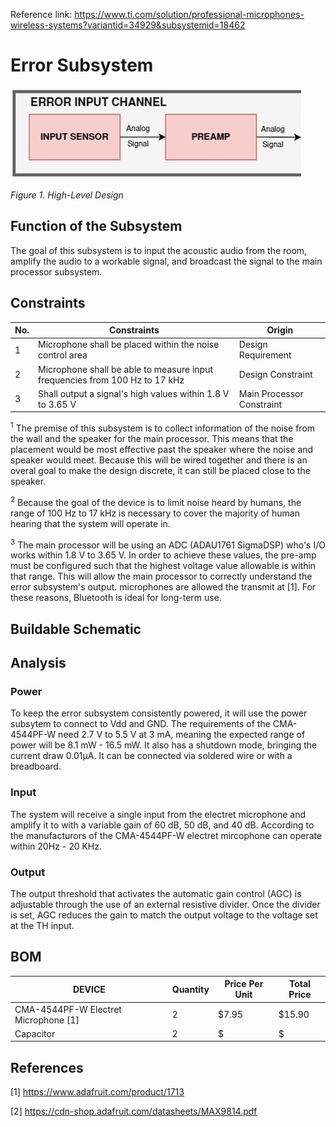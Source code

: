 Reference link: https://www.ti.com/solution/professional-microphones-wireless-systems?variantid=34929&subsystemid=18462


# Error Subsystem
<img src="/Documentation/Images/Error/High_Level.png" alt="High Level Design">

*Figure 1. High-Level Design*

## Function of the Subsystem
The goal of this subsystem is to input the acoustic audio from the room, amplify the audio to a workable signal, and broadcast the signal to the main processor subsystem.

## Constraints
| No. | Constraints                                                                 | Origin                    |
|-----|-----------------------------------------------------------------------------|---------------------------|
| 1   | Microphone shall be placed within the noise control area                    | Design Requirement        |
| 2   | Microphone shall be able to measure input frequencies from 100 Hz to 17 kHz | Design Constraint         |
| 3   | Shall output a signal's high values within  1.8 V to 3.65 V                 | Main Processor Constraint |

<sup>1</sup> The premise of this subsystem is to collect information of the noise from the wall and the speaker for the main processor. This means that the placement would be most effective past the speaker where the noise and speaker would meet. Because this will be wired together and there is an overal goal to make the design discrete, it can still be placed close to the speaker.

<sup>2</sup> Because the goal of the device is to limit noise heard by humans, the range of 100 Hz to 17 kHz is necessary to cover the majority of human hearing that the system will operate in.  

<sup>3</sup> The main processor will be using an ADC (ADAU1761 SigmaDSP) who's I/O works within 1.8 V to 3.65 V. In order to achieve these values, the pre-amp must be configured such that the highest voltage value allowable is within that range. This will allow the main processor to correctly understand the error subsystem's output.
 microphones are allowed the transmit at [1]. For these reasons, Bluetooth is ideal for long-term use. 

## Buildable Schematic
 
## Analysis

### Power
To keep the error subsystem consistently powered, it will use the power subsytem to connect to Vdd and GND. The requirements of the CMA-4544PF-W need 2.7 V to 5.5 V at 3 mA, meaning the expected range of power will be 8.1 mW - 16.5 mW. It also has a shutdown mode, bringing the current draw 0.01µA. It can be connected via soldered wire or with a breadboard. 

### Input
The system will receive a single input from the electret microphone and amplify it to with a variable gain of 60 dB, 50 dB, and 40 dB.
According to the manufacturors of the CMA-4544PF-W electret mircophone can operate within 20Hz - 20 KHz.


### Output
The output threshold that activates the automatic gain control (AGC) is adjustable through the use of an external resistive divider. Once the divider is set, AGC reduces the gain to match the output voltage to the voltage set at the TH input.

## BOM
| DEVICE                                               | Quantity | Price Per Unit | Total Price |
|------------------------------------------------------|----------|----------------|-------------|
| CMA-4544PF-W Electret Microphone [1]                 | 2        | $7.95          | $15.90      |
| Capacitor                                            | 2        | $              | $           |



## References
[1] https://www.adafruit.com/product/1713

[2] https://cdn-shop.adafruit.com/datasheets/MAX9814.pdf
